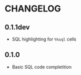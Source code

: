 # CHANGELOG

## 0.1.1dev

* SQL highlighting for  `%%sql` cells

## 0.1.0

* Basic SQL code completition